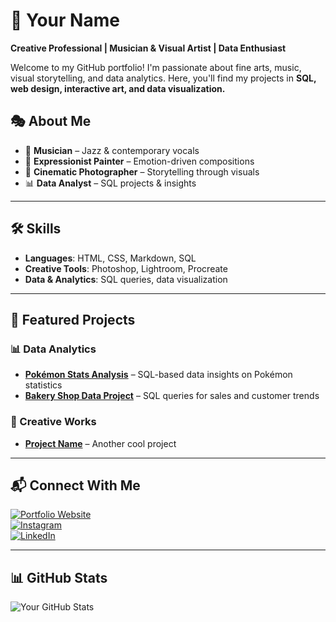 # 🎨 Your Name

**Creative Professional | Musician & Visual Artist | Data Enthusiast**

Welcome to my GitHub portfolio! I'm passionate about fine arts, music, visual storytelling, and data analytics. Here, you'll find my projects in **SQL, web design, interactive art, and data visualization.**

## 🎭 About Me
- 🎤 **Musician** – Jazz & contemporary vocals  
- 🎨 **Expressionist Painter** – Emotion-driven compositions  
- 📸 **Cinematic Photographer** – Storytelling through visuals  
- 📊 **Data Analyst** – SQL projects & insights  

---

## 🛠️ Skills
- **Languages**: HTML, CSS, Markdown, SQL  
- **Creative Tools**: Photoshop, Lightroom, Procreate  
- **Data & Analytics**: SQL queries, data visualization  

---

## 📌 Featured Projects
### 📊 Data Analytics
- **[Pokémon Stats Analysis](#)** – SQL-based data insights on Pokémon statistics  
- **[Bakery Shop Data Project](#)** – SQL queries for sales and customer trends  

### 🎨 Creative Works
- **[Project Name](#)** – Another cool project  

---

## 📬 Connect With Me
[![Portfolio Website](https://img.shields.io/badge/Portfolio-Website-blue?style=flat-square)](your-website.com)  
[![Instagram](https://img.shields.io/badge/Instagram-YourHandle-pink?style=flat-square&logo=instagram)](https://instagram.com/yourhandle)  
[![LinkedIn](https://img.shields.io/badge/LinkedIn-YourName-blue?style=flat-square&logo=linkedin)](https://linkedin.com/in/yourname)  

---

## 📊 GitHub Stats
![Your GitHub Stats](https://github-readme-stats.vercel.app/api?username=YourGitHubUsername&show_icons=true&theme=tokyonight)

